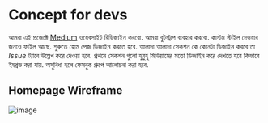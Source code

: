 # Concept for devs
আমরা এই প্রজেক্টে [Medium](https://medium.com/) ওয়েবসাইট রিডিজাইন করবো. আমরা বুটস্ট্রাপ ব্যবহার করবো. কাস্টম স্টাইল দেওয়ার জন্যও ফাইল আছে. শুরুতে হোম পেজ ডিজাইন করতে হবে. আলাদা আলাদা সেকশন কে কোনটা ডিজাইন করবে তা *Issue* ট্যাবে উল্লেখ করে দেওয়া হবে. প্রথমে সেকশন গুলো হুবুহু মিডিয়ামের মতো ডিজাইন করে দেখতে হবে কিভাবে ইম্প্রভ করা যায়. অসুবিধা হলে ফেসবুক গ্রুপে আলোচনা করা হবে.

## Homepage Wireframe
![image](https://user-images.githubusercontent.com/50569315/121794249-85c57300-cc28-11eb-9078-a7bc4c21a231.png)
